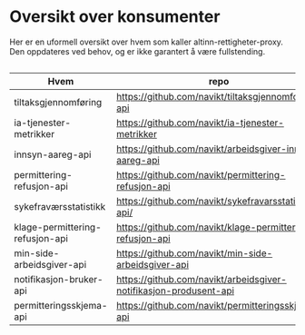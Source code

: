 # Oversikt over konsumenter

Her er en uformell oversikt over hvem som kaller altinn-rettigheter-proxy. Den oppdateres ved behov, og er ikke garantert å være fullstending.

##
Hvem | repo |  klient? | endepunkter
-----|----------|------|----------
tiltaksgjennomføring | https://github.com/navikt/tiltaksgjennomforing-api | ? | ?
ia-tjenester-metrikker | https://github.com/navikt/ia-tjenester-metrikker | ? | ?
innsyn-aareg-api | https://github.com/navikt/arbeidsgiver-innsyn-aareg-api | ? | ?
permittering-refusjon-api | https://github.com/navikt/permittering-refusjon-api | ? | ?
sykefraværsstatistikk | https://github.com/navikt/sykefravarsstatistikk-api/ | ? | ?
klage-permittering-refusjon-api | https://github.com/navikt/klage-permittering-refusjon-api | ? | ?
min-side-arbeidsgiver-api | https://github.com/navikt/min-side-arbeidsgiver-api | ? | ?
notifikasjon-bruker-api | https://github.com/navikt/arbeidsgiver-notifikasjon-produsent-api | ? | ?
permitteringsskjema-api | https://github.com/navikt/permitteringsskjema-api | ? | ?
